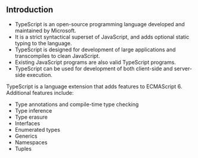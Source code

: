 ## Introduction

* TypeScript is an open-source programming language developed and maintained by Microsoft. 
* It is a strict syntactical superset of JavaScript, and adds optional static typing to the language.
* TypeScript is designed for development of large applications and transcompiles to clean JavaScript.
* Existing JavaScript programs are also valid TypeScript programs. 
* TypeScript can be used for development of both client-side and server-side execution. 


TypeScript is a language extension that adds features to ECMAScript 6. Additional features include:

* Type annotations and compile-time type checking
* Type inference
* Type erasure
* Interfaces
* Enumerated types
* Generics
* Namespaces
* Tuples
